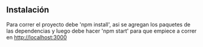 ##  Instalación
Para correr el proyecto debe 'npm install', asi se agregan los paquetes de las dependencias y luego debe hacer 'npm start' para que empiece a correr en [http://localhost:3000](http://localhost:3000)



